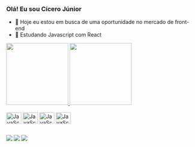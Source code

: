 ### Olá! Eu sou Cícero Júnior

- 🔭 Hoje eu estou em busca de uma oportunidade no mercado de front-end
- 🌱 Estudando Javascript com React 

<div>
  <a href="https://github.com/cicerojunnior">
  <img height="165em" src="https://github-readme-stats.vercel.app/api?username=cicerojunnior&show_icons=true&theme=dracula&include_all_commits=true" >
  <img height="165em" src="https://github-readme-stats.vercel.app/api/top-langs/?username=cicerojunnior&layout=compact&langs_count=10&theme=dracula" >
</div>

<div style="display: inline-block"><br>
  <img align= "center" alt="JavaScript" width="40" height="30" src="https://cdn.jsdelivr.net/gh/devicons/devicon/icons/html5/html5-original.svg" >
  <img align= "center" alt="JavaScript" width="40" height="30" src="https://cdn.jsdelivr.net/gh/devicons/devicon/icons/css3/css3-original.svg" >
  <img align= "center" alt="JavaScript" width="40" height="30" src="https://cdn.jsdelivr.net/gh/devicons/devicon/icons/javascript/javascript-plain.svg" >
  <img align= "center" alt="JavaScript" width="40" height="30" src="https://cdn.jsdelivr.net/gh/devicons/devicon/icons/react/react-original.svg" >
</div>
  
##

<div>
  <a href="https://www.linkedin.com/in/cicerojunnior" target="_blank"><img src="https://img.shields.io/badge/LinkedIn-0077B5?style=for-the-badge&logo=linkedin&logoColor=white" target="_blank"/></a>
  <a href="https://www.instagram.com/junniorsylva/" target="_blank"><img src="https://img.shields.io/badge/Instagram-E4405F?style=for-the-badge&logo=instagram&logoColor=white" target="_blank"/></a>
  <a href="https://wa.me/qr/LR2LYIBNWC52M1" target="_blank"><img src="https://img.shields.io/badge/WhatsApp-25D366?style=for-the-badge&logo=whatsapp&logoColor=white" target="_blank"/></a>
</div>
  
  
  
